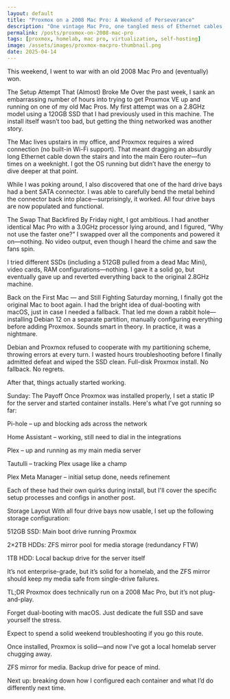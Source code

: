 ```yaml
---
layout: default
title: "Proxmox on a 2008 Mac Pro: A Weekend of Perseverance"
description: "One vintage Mac Pro, one tangled mess of Ethernet cables, and one stubborn weekend later—how I turned chaos into a working homelab."
permalink: /posts/proxmox-on-2008-mac-pro
tags: [proxmox, homelab, mac pro, virtualization, self-hosting]
image: /assets/images/proxmox-macpro-thumbnail.png
date: 2025-04-14
---
```


This weekend, I went to war with an old 2008 Mac Pro and (eventually) won.

The Setup Attempt That (Almost) Broke Me
Over the past week, I sank an embarrassing number of hours into trying to get Proxmox VE up and running on one of my old Mac Pros. My first attempt was on a 2.8GHz model using a 120GB SSD that I had previously used in this machine. The install itself wasn’t too bad, but getting the thing networked was another story.

The Mac lives upstairs in my office, and Proxmox requires a wired connection (no built-in Wi-Fi support). That meant dragging an absurdly long Ethernet cable down the stairs and into the main Eero router—fun times on a weeknight. I got the OS running but didn’t have the energy to dive deeper at that point.

While I was poking around, I also discovered that one of the hard drive bays had a bent SATA connector. I was able to carefully bend the metal behind the connector back into place—surprisingly, it worked. All four drive bays are now populated and functional.

The Swap That Backfired
By Friday night, I got ambitious. I had another identical Mac Pro with a 3.0GHz processor lying around, and I figured, “Why not use the faster one?” I swapped over all the components and powered it on—nothing. No video output, even though I heard the chime and saw the fans spin.

I tried different SSDs (including a 512GB pulled from a dead Mac Mini), video cards, RAM configurations—nothing. I gave it a solid go, but eventually gave up and reverted everything back to the original 2.8GHz machine.

Back on the First Mac — and Still Fighting
Saturday morning, I finally got the original Mac to boot again. I had the bright idea of dual-booting with macOS, just in case I needed a fallback. That led me down a rabbit hole—installing Debian 12 on a separate partition, manually configuring everything before adding Proxmox. Sounds smart in theory. In practice, it was a nightmare.

Debian and Proxmox refused to cooperate with my partitioning scheme, throwing errors at every turn. I wasted hours troubleshooting before I finally admitted defeat and wiped the SSD clean. Full-disk Proxmox install. No fallback. No regrets.

After that, things actually started working.

Sunday: The Payoff
Once Proxmox was installed properly, I set a static IP for the server and started container installs. Here's what I’ve got running so far:

Pi-hole – up and blocking ads across the network

Home Assistant – working, still need to dial in the integrations

Plex – up and running as my main media server

Tautulli – tracking Plex usage like a champ

Plex Meta Manager – initial setup done, needs refinement

Each of these had their own quirks during install, but I'll cover the specific setup processes and configs in another post.

Storage Layout
With all four drive bays now usable, I set up the following storage configuration:

512GB SSD: Main boot drive running Proxmox

2×2TB HDDs: ZFS mirror pool for media storage (redundancy FTW)

1TB HDD: Local backup drive for the server itself

It’s not enterprise-grade, but it’s solid for a homelab, and the ZFS mirror should keep my media safe from single-drive failures.

TL;DR
Proxmox does technically run on a 2008 Mac Pro, but it’s not plug-and-play.

Forget dual-booting with macOS. Just dedicate the full SSD and save yourself the stress.

Expect to spend a solid weekend troubleshooting if you go this route.

Once installed, Proxmox is solid—and now I’ve got a local homelab server chugging away.

ZFS mirror for media. Backup drive for peace of mind.

Next up: breaking down how I configured each container and what I’d do differently next time.
